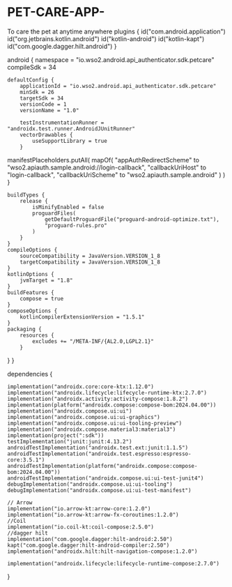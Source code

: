 # PET-CARE-APP-
To care the pet at anytime anywhere
plugins {
    id("com.android.application")
    id("org.jetbrains.kotlin.android")
    id("kotlin-android")
    id("kotlin-kapt")
    id("com.google.dagger.hilt.android")
}

android {
    namespace = "io.wso2.android.api_authenticator.sdk.petcare"
    compileSdk = 34

    defaultConfig {
        applicationId = "io.wso2.android.api_authenticator.sdk.petcare"
        minSdk = 26
        targetSdk = 34
        versionCode = 1
        versionName = "1.0"

        testInstrumentationRunner = "androidx.test.runner.AndroidJUnitRunner"
        vectorDrawables {
            useSupportLibrary = true
        }

manifestPlaceholders.putAll(
            mapOf(
                "appAuthRedirectScheme" to "wso2.apiauth.sample.android://login-callback",
                "callbackUriHost" to "login-callback",
                "callbackUriScheme" to "wso2.apiauth.sample.android"
            )
        )
    }

    buildTypes {
        release {
            isMinifyEnabled = false
            proguardFiles(
                getDefaultProguardFile("proguard-android-optimize.txt"),
                "proguard-rules.pro"
            )
        }
    }
    compileOptions {
        sourceCompatibility = JavaVersion.VERSION_1_8
        targetCompatibility = JavaVersion.VERSION_1_8
    }
    kotlinOptions {
        jvmTarget = "1.8"
    }
    buildFeatures {
        compose = true
    }
    composeOptions {
        kotlinCompilerExtensionVersion = "1.5.1"
    }
    packaging {
        resources {
            excludes += "/META-INF/{AL2.0,LGPL2.1}"
        }
 }
}

dependencies {

    implementation("androidx.core:core-ktx:1.12.0")
    implementation("androidx.lifecycle:lifecycle-runtime-ktx:2.7.0")
    implementation("androidx.activity:activity-compose:1.8.2")
    implementation(platform("androidx.compose:compose-bom:2024.04.00"))
    implementation("androidx.compose.ui:ui")
    implementation("androidx.compose.ui:ui-graphics")
    implementation("androidx.compose.ui:ui-tooling-preview")
    implementation("androidx.compose.material3:material3")
    implementation(project(":sdk"))
    testImplementation("junit:junit:4.13.2")
    androidTestImplementation("androidx.test.ext:junit:1.1.5")
    androidTestImplementation("androidx.test.espresso:espresso-core:3.5.1")
    androidTestImplementation(platform("androidx.compose:compose-bom:2024.04.00"))
    androidTestImplementation("androidx.compose.ui:ui-test-junit4")
    debugImplementation("androidx.compose.ui:ui-tooling")
    debugImplementation("androidx.compose.ui:ui-test-manifest")

    // Arrow
    implementation("io.arrow-kt:arrow-core:1.2.0")
    implementation("io.arrow-kt:arrow-fx-coroutines:1.2.0")
    //Coil
    implementation("io.coil-kt:coil-compose:2.5.0")
    //dagger hilt
    implementation("com.google.dagger:hilt-android:2.50")
    kapt("com.google.dagger:hilt-android-compiler:2.50")
    implementation("androidx.hilt:hilt-navigation-compose:1.2.0")

    implementation("androidx.lifecycle:lifecycle-runtime-compose:2.7.0")
}
